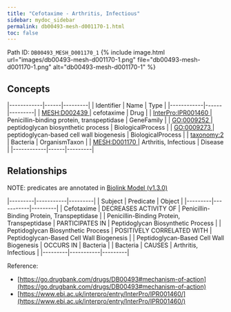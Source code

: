 ```yaml
---
title: "Cefotaxime - Arthritis, Infectious"
sidebar: mydoc_sidebar
permalink: db00493-mesh-d001170-1.html
toc: false 
---
```



Path ID: `DB00493_MESH_D001170_1`
{% include image.html url="images/db00493-mesh-d001170-1.png" file="db00493-mesh-d001170-1.png" alt="db00493-mesh-d001170-1" %}

## Concepts

|------------|------|---------|
| Identifier | Name | Type    |
|------------|------|---------|
| <a href="https://identifiers.org/MESH:D002439">MESH:D002439 </a> | cefotaxime | Drug |
| <a href="https://identifiers.org/InterPro:IPR001460">InterPro:IPR001460 </a> | Penicillin-binding protein, transpeptidase | GeneFamily |
| <a href="https://identifiers.org/GO:0009252">GO:0009252 </a> | peptidoglycan biosynthetic process | BiologicalProcess |
| <a href="https://identifiers.org/GO:0009273">GO:0009273 </a> | peptidoglycan-based cell wall biogenesis | BiologicalProcess |
| <a href="https://identifiers.org/taxonomy:2">taxonomy:2 </a> | Bacteria | OrganismTaxon |
| <a href="https://identifiers.org/MESH:D001170">MESH:D001170 </a> | Arthritis, Infectious | Disease |
|------------|------|---------|

## Relationships


NOTE: predicates are annotated in <a href="https://github.com/biolink/biolink-model/releases/tag/v1.3.0">Biolink Model (v1.3.0)</a>

|---------|-----------|---------|
| Subject | Predicate | Object  |
|---------|-----------|---------|
| Cefotaxime | DECREASES ACTIVITY OF | Penicillin-Binding Protein, Transpeptidase |
| Penicillin-Binding Protein, Transpeptidase | PARTICIPATES IN | Peptidoglycan Biosynthetic Process |
| Peptidoglycan Biosynthetic Process | POSITIVELY CORRELATED WITH | Peptidoglycan-Based Cell Wall Biogenesis |
| Peptidoglycan-Based Cell Wall Biogenesis | OCCURS IN | Bacteria |
| Bacteria | CAUSES | Arthritis, Infectious |
|---------|-----------|---------|

Reference: 
  - [https://go.drugbank.com/drugs/DB00493#mechanism-of-action](https://go.drugbank.com/drugs/DB00493#mechanism-of-action)
  - [https://www.ebi.ac.uk/interpro/entry/InterPro/IPR001460/](https://www.ebi.ac.uk/interpro/entry/InterPro/IPR001460/)
